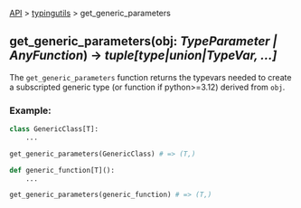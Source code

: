 [API](/docs/api.md) > [typingutils](/docs/api/typingutils/typingutils.md) > get_generic_parameters

## get_generic_parameters(obj: _TypeParameter | AnyFunction_) -> _tuple[type|union|TypeVar, ...]_

The `get_generic_parameters` function returns the typevars needed to create a subscripted generic type (or function if python>=3.12) derived from `obj`.

### Example:
```python
class GenericClass[T]:
    ...

get_generic_parameters(GenericClass) # => (T,)

def generic_function[T]():
    ...

get_generic_parameters(generic_function) # => (T,)
```